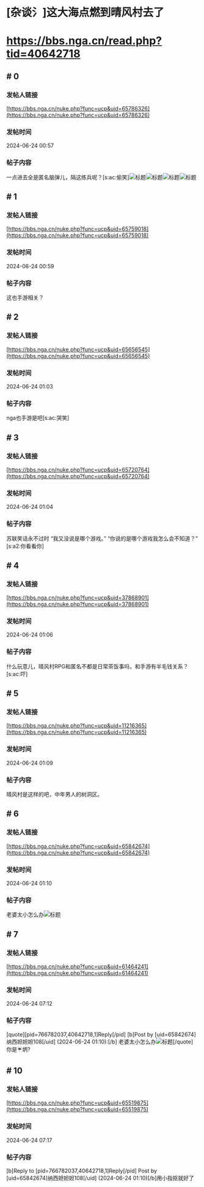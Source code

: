 # [杂谈氵]这大海点燃到晴风村去了
# https://bbs.nga.cn/read.php?tid=40642718

## \# 0
### 发帖人链接
[https://bbs.nga.cn/nuke.php?func=ucp&uid=65786326](https://bbs.nga.cn/nuke.php?func=ucp&uid=65786326)
### 发帖时间
2024-06-24 00:57
### 帖子内容
一点进去全是匿名脑弹儿，隔这练兵呢？[s:ac:偷笑]![标题](https://img.nga.178.com/attachments/mon_202406/24/bwQswnn-4nz8K1mT3cSu0-ob.jpg)![标题](https://img.nga.178.com/attachments/mon_202406/24/bwQswnn-faiK1bT3cSr7-nt.jpg)![标题](https://img.nga.178.com/attachments/mon_202406/24/bwQ1kw-1bc4ZaT1kShm-sg.jpg)![标题](https://img.nga.178.com/attachments/mon_202406/24/bwQswnn-ams2K1lT3cSs0-ma.jpg)
## \# 1
### 发帖人链接
[https://bbs.nga.cn/nuke.php?func=ucp&uid=65759018](https://bbs.nga.cn/nuke.php?func=ucp&uid=65759018)
### 发帖时间
2024-06-24 00:59
### 帖子内容
这也手游相关？
## \# 2
### 发帖人链接
[https://bbs.nga.cn/nuke.php?func=ucp&uid=65656545](https://bbs.nga.cn/nuke.php?func=ucp&uid=65656545)
### 发帖时间
2024-06-24 01:03
### 帖子内容
nga也手游是吧[s:ac:哭笑]
## \# 3
### 发帖人链接
[https://bbs.nga.cn/nuke.php?func=ucp&uid=65720764](https://bbs.nga.cn/nuke.php?func=ucp&uid=65720764)
### 发帖时间
2024-06-24 01:04
### 帖子内容
苏联笑话永不过时
“我又没说是哪个游戏。”
“你说的是哪个游戏我怎么会不知道？”
[s:a2:你看看你]
## \# 4
### 发帖人链接
[https://bbs.nga.cn/nuke.php?func=ucp&uid=37868901](https://bbs.nga.cn/nuke.php?func=ucp&uid=37868901)
### 发帖时间
2024-06-24 01:06
### 帖子内容
什么玩意儿，晴风村RPG和匿名不都是日常茶饭事吗，和手游有半毛钱关系？[s:ac:吓]
## \# 5
### 发帖人链接
[https://bbs.nga.cn/nuke.php?func=ucp&uid=11216365](https://bbs.nga.cn/nuke.php?func=ucp&uid=11216365)
### 发帖时间
2024-06-24 01:09
### 帖子内容
晴风村是这样的吧，中年男人的树洞区。
## \# 6
### 发帖人链接
[https://bbs.nga.cn/nuke.php?func=ucp&uid=65842674](https://bbs.nga.cn/nuke.php?func=ucp&uid=65842674)
### 发帖时间
2024-06-24 01:10
### 帖子内容
老婆太小怎么办![标题](https://img.nga.178.com/attachments/mon_202406/24/bwQbmzd-fz0hK1xT3cSxc-ir.jpg)
## \# 7
### 发帖人链接
[https://bbs.nga.cn/nuke.php?func=ucp&uid=61464241](https://bbs.nga.cn/nuke.php?func=ucp&uid=61464241)
### 发帖时间
2024-06-24 07:12
### 帖子内容
[quote][pid=766782037,40642718,1]Reply[/pid] [b]Post by [uid=65842674]纳西妲妲妲108[/uid] (2024-06-24 01:10):[/b]
老婆太小怎么办![标题](https://img.nga.178.com/attachments/mon_202406/24/bwQbmzd-fz0hK1xT3cSxc-ir.jpg)[/quote]
你是&#9748;炳?
## \# 10
### 发帖人链接
[https://bbs.nga.cn/nuke.php?func=ucp&uid=65519875](https://bbs.nga.cn/nuke.php?func=ucp&uid=65519875)
### 发帖时间
2024-06-24 07:17
### 帖子内容
[b]Reply to [pid=766782037,40642718,1]Reply[/pid] Post by [uid=65842674]纳西妲妲妲108[/uid] (2024-06-24 01:10)[/b]用小指抠就好了
